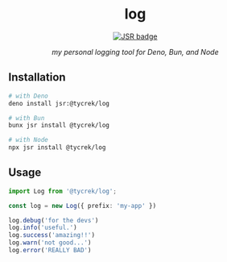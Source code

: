<div align="center">

# log

[![JSR badge]][JSR link]

*my personal logging tool for Deno, Bun, and Node*

</div>

[JSR badge]: https://jsr.io/badges/@tycrek/log
[JSR link]: https://jsr.io/@tycrek/log

## Installation

```bash
# with Deno
deno install jsr:@tycrek/log

# with Bun
bunx jsr install @tycrek/log

# with Node
npx jsr install @tycrek/log
```

## Usage

```ts
import Log from '@tycrek/log';

const log = new Log({ prefix: 'my-app' })

log.debug('for the devs')
log.info('useful.')
log.success('amazing!!')
log.warn('not good...')
log.error('REALLY BAD')

```
